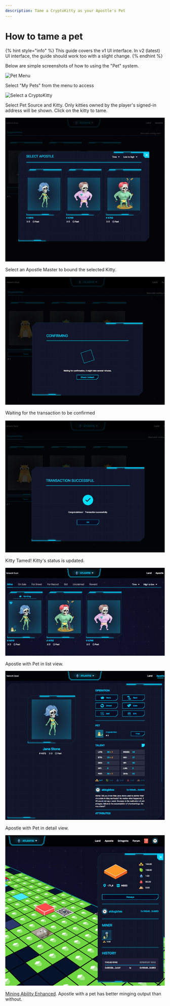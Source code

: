 ```yaml
---
description: Tame a CryptoKitty as your Apostle's Pet
---
```


# How to tame a pet

{% hint style="info" %}
This guide covers the v1 UI interface. In v2 (latest) UI interface, the guide should work too with a slight change.
{% endhint %}

Below are simple screenshots of how to using the "Pet" system.

![Pet Menu](../.gitbook/assets/pet1.png)

Select "My Pets" from the menu to access

![Select a CryptoKitty](../.gitbook/assets/pet2.png)

Select Pet Source and Kitty. Only kitties owned by the player's signed-in address will be shown. Click on the kitty to tame.

![Choose the Apostle to bind with](../.gitbook/assets/tutorials-atlantis-ethereum-how-to-tame-a-pet-cn-3.png)

Select an Apostle Master to bound the selected Kitty.

![Tx waiting](../.gitbook/assets/tutorials-atlantis-ethereum-how-to-tame-a-pet-cn-4.png)

Waiting for the transaction to be confirmed

![Tx confirmed](../.gitbook/assets/pet5.png)

Kitty Tamed! Kitty's status is updated.

![They are together now](../.gitbook/assets/tutorials-atlantis-ethereum-how-to-tame-a-pet-cn-5.png)

Apostle with Pet in list view.

![Apostle's View](../.gitbook/assets/tutorials-atlantis-ethereum-how-to-tame-a-pet-cn-6.png)

Apostle with Pet in detail view.

![Mining Enhanced](../.gitbook/assets/tutorials-atlantis-ethereum-how-to-tame-a-pet-cn-7.png)

[Mining Ability Enhanced](../getting-started/game-entities/apostle/skills.md#productivity). Apostle with a pet has better minging output than without.
